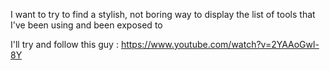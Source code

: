 I want to try to find a stylish, not boring way to display the list of tools that I've been using and been exposed to

I'll try and follow this guy : https://www.youtube.com/watch?v=2YAAoGwl-8Y
